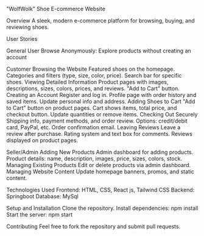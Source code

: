 "WolfWolk" Shoe E-commerce Website 

Overview
A sleek, modern e-commerce platform for browsing, buying, and reviewing shoes.

User Stories

General User
Browse Anonymously: Explore products without creating an account

Customer
Browsing the Website
Featured shoes on the homepage.
Categories and filters (type, size, color, price).
Search bar for specific shoes.
Viewing Detailed Information
Product pages with images, descriptions, sizes, colors, prices, and reviews.
"Add to Cart" button.
Creating an Account
Register and log in.
Profile page with order history and saved items.
Update personal info and address.
Adding Shoes to Cart
"Add to Cart" button on product pages.
Cart shows items, total price, and checkout button.
Update quantities or remove items.
Checking Out Securely
Shipping info, payment methods, and order review.
Options: credit/debit card, PayPal, etc.
Order confirmation email.
Leaving Reviews
Leave a review after purchase.
Rating system and text box for comments.
Reviews displayed on product pages.

Seller/Admin
Adding New Products
Admin dashboard for adding products.
Product details: name, description, images, price, sizes, colors, stock.
Managing Existing Products
Edit or delete products via admin dashboard.
Managing Website Content
Update homepage banners, promos, and static content.

Technologies Used
Frontend: HTML, CSS, React js, Tailwind CSS
Backend: Springboot
Database: MySql

Setup and Installation
Clone the repository.
Install dependencies: npm install
Start the server: npm start

Contributing
Feel free to fork the repository and submit pull requests.
